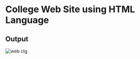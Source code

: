 # College Web Site using HTML Language
## Output
![web clg](https://user-images.githubusercontent.com/64095824/94600278-4f6ce100-02af-11eb-8a97-31e4c3da16db.png)
